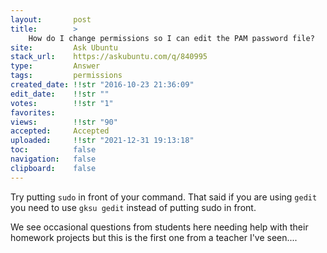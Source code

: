 ```yaml
---
layout:       post
title:        >
    How do I change permissions so I can edit the PAM password file?
site:         Ask Ubuntu
stack_url:    https://askubuntu.com/q/840995
type:         Answer
tags:         permissions
created_date: !!str "2016-10-23 21:36:09"
edit_date:    !!str ""
votes:        !!str "1"
favorites:    
views:        !!str "90"
accepted:     Accepted
uploaded:     !!str "2021-12-31 19:13:18"
toc:          false
navigation:   false
clipboard:    false
---
```


Try putting `sudo` in front of your command. That said if you are using `gedit` you need to use `gksu gedit` instead of putting sudo in front.

We see occasional questions from students here needing help with their homework projects but this is the first one from a teacher I've seen....
